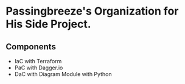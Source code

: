 # Passingbreeze's Organization for His Side Project.

## Components
- IaC with Terraform
- PaC with Dagger.io
- DaC with Diagram Module with Python
